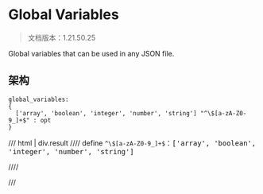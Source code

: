 # Global Variables

> 文档版本：1.21.50.25

Global variables that can be used in any JSON file.

## 架构

```mcschema
global_variables:
{
  ['array', 'boolean', 'integer', 'number', 'string'] "^\$[a-zA-Z0-9_]+$" : opt
}

```

/// html | div.result
//// define
`^\$[a-zA-Z0-9_]+$`：<samp>['array', 'boolean', 'integer', 'number', 'string']</samp>


////


///

